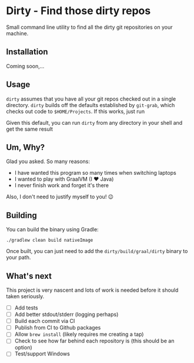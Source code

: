 # Dirty - Find those dirty repos

Small command line utility to find all the dirty git repositories on your machine.

## Installation

Coming soon,...

## Usage

`dirty` assumes that you have all your git repos checked out in a single directory. `dirty` builds off the defaults established by `git-grab`, which checks out code to `$HOME/Projects`. If this works, just run

Given this default, you can run `dirty` from any directory in your shell and get the same result 

## Um, Why?

Glad you asked. So many reasons:

- I have wanted this program so many times when switching laptops
- I wanted to play with GraalVM (I ❤️ Java)
- I never finish work and forget it's there

Also, I don't need to justify myself to you! 😉

## Building

You can build the binary using Gradle:

`./gradlew clean build nativeImage`

Once built, you can just need to add the `dirty/build/graal/dirty` binary to your path.

## What's next

This project is very nascent and lots of work is needed before it should taken seriously. 

- [ ] Add tests
- [ ] Add better stdout/stderr (logging perhaps)  
- [ ] Build each commit via CI
- [ ] Publish from CI to Github packages
- [ ] Allow `brew install` (likely requires me creating a tap)
- [ ] Check to see how far behind each repository is (this should be an option)
- [ ] Test/support Windows